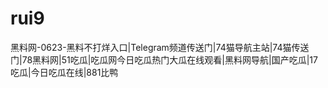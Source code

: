 # rui9
黑料网-0623-黑料不打烊入口|Telegram频道传送门|74猫导航主站|74猫传送门|78黑料网|51吃瓜|吃瓜网今日吃瓜热门大瓜在线观看|黑料网导航|国产吃瓜|17吃瓜|今日吃瓜在线|881比鸭
